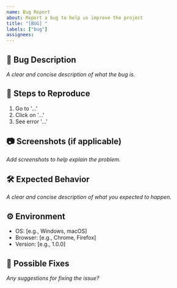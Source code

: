 ```yaml
---
name: Bug Report
about: Report a bug to help us improve the project
title: "[BUG] "
labels: ["bug"]
assignees: 
---
```


## 🐛 Bug Description
_A clear and concise description of what the bug is._

## 🔄 Steps to Reproduce
1. Go to '...'
2. Click on '...'
3. See error '...'

## 📷 Screenshots (if applicable)
_Add screenshots to help explain the problem._

## 🛠 Expected Behavior
_A clear and concise description of what you expected to happen._

## ⚙️ Environment
- OS: [e.g., Windows, macOS]
- Browser: [e.g., Chrome, Firefox]
- Version: [e.g., 1.0.0]

## 📌 Possible Fixes
_Any suggestions for fixing the issue?_
